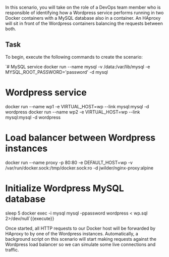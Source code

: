 In this scenario, you will take on the role of a DevOps team member who is responsible of identifying how a Wordpress service performs running in two Docker containers with a MySQL database also in a container. An HAproxy will sit in front of the Wordpress containers balancing the requests between both. 

## Task

To begin, execute the following commands to create the scenario:

`# MySQL service
docker run --name mysql -v /data:/var/lib/mysql -e MYSQL_ROOT_PASSWORD='password' -d mysql
# Wordpress service
docker run --name wp1 -e VIRTUAL_HOST=wp --link mysql:mysql -d wordpress
docker run --name wp2 -e VIRTUAL_HOST=wp --link mysql:mysql -d wordpress
# Load balancer between Wordpress instances
docker run --name proxy -p 80:80 -e DEFAULT_HOST=wp -v /var/run/docker.sock:/tmp/docker.sock:ro -d jwilder/nginx-proxy:alpine
# Initialize Wordpress MySQL database
sleep 5
docker exec -i mysql mysql -ppassword wordpress < wp.sql 2>/dev/null`{{execute}}

Once started, all HTTP requests to our Docker host will be forwarded by HAproxy to by one of the Wordpress instances. Automatically, a background script on this scenario will start making requests against the Wordpress load balancer so we can simulate some live connections and traffic.
